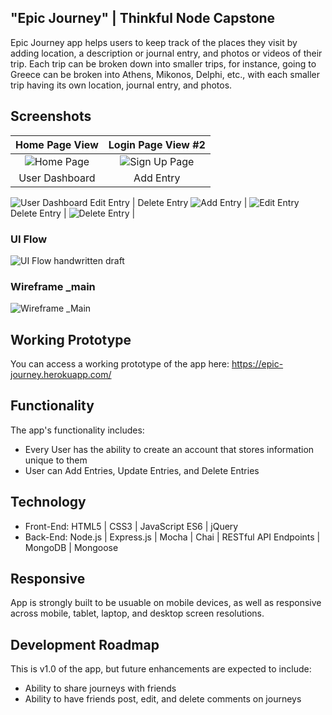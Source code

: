 ## "Epic Journey" | Thinkful Node Capstone
Epic Journey app helps users to keep track of the places they visit by adding location, a description or journal entry, and photos or videos of their trip.   Each trip can be broken down into smaller trips, for instance, going to Greece can be broken into Athens, Mikonos, Delphi, etc., with each smaller trip having its own location, journal entry, and photos.  

## Screenshots

Home Page View | Login Page View #2
:-------------------------:|:-------------------------:
![Home Page](https://github.com/ElenaG518/epic-journey-node-capstone/blob/master/github-images/signin.png)  |  ![Sign Up Page](https://github.com/ElenaG518/epic-journey-node-capstone/blob/master/github-images/signup.png)
User Dashboard | Add Entry
![User Dashboard](https://github.com/ElenaG518/epic-journey-node-capstone/blob/master/github-images/journeylist.png) 
Edit Entry  | Delete Entry
![Add Entry](https://github.com/ElenaG518/epic-journey-node-capstone/blob/master/github-images/submitjourney.png) | ![Edit Entry](https://github.com/ElenaG518/epic-journey-node-capstone/blob/master/github-images/editingjourney.png)
Delete Entry |
![Delete Entry](https://github.com/ElenaG518/epic-journey-node-capstone/blob/master/github-images/editingjourney.png) |

### UI Flow
![UI Flow handwritten draft](https://github.com/KatiLong/node-capstone/blob/master/github-images/node-capstone-user-flow.jpg)

### Wireframe _main
![Wireframe _Main](https://github.com/KatiLong/node-capstone/blob/master/github-images/wireframe-v1.jpg)

## Working Prototype
You can access a working prototype of the app here: https://epic-journey.herokuapp.com/



## Functionality
The app's functionality includes:
* Every User has the ability to create an account that stores information unique to them
* User can Add Entries, Update Entries, and Delete Entries

## Technology
* Front-End: HTML5 | CSS3 | JavaScript ES6 | jQuery
* Back-End: Node.js | Express.js | Mocha | Chai | RESTful API Endpoints | MongoDB | Mongoose



## Responsive
App is strongly built to be usuable on mobile devices, as well as responsive across mobile, tablet, laptop, and desktop screen resolutions.

## Development Roadmap
This is v1.0 of the app, but future enhancements are expected to include:
* Ability to share journeys with friends
* Ability to have friends post, edit, and delete comments on journeys


